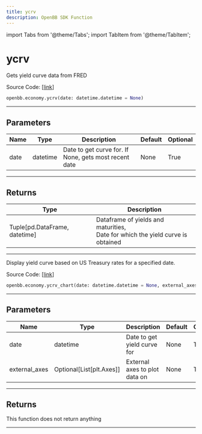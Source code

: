 ```yaml
---
title: ycrv
description: OpenBB SDK Function
---
```


import Tabs from '@theme/Tabs';
import TabItem from '@theme/TabItem';

# ycrv

<Tabs>
<TabItem value="model" label="Model" default>

Gets yield curve data from FRED

Source Code: [[link](https://github.com/OpenBB-finance/OpenBBTerminal/tree/main/openbb_terminal/economy/fred_model.py#L255)]

```python
openbb.economy.ycrv(date: datetime.datetime = None)
```

---

## Parameters

| Name | Type | Description | Default | Optional |
| ---- | ---- | ----------- | ------- | -------- |
| date | datetime | Date to get curve for.  If None, gets most recent date | None | True |


---

## Returns

| Type | Description |
| ---- | ----------- |
| Tuple[pd.DataFrame, datetime] | Dataframe of yields and maturities,<br/>Date for which the yield curve is obtained |
---



</TabItem>
<TabItem value="view" label="Chart">

Display yield curve based on US Treasury rates for a specified date.

Source Code: [[link](https://github.com/OpenBB-finance/OpenBBTerminal/tree/main/openbb_terminal/economy/fred_view.py#L187)]

```python
openbb.economy.ycrv_chart(date: datetime.datetime = None, external_axes: Optional[List[matplotlib.axes._axes.Axes]] = None, raw: bool = False, export: str = "")
```

---

## Parameters

| Name | Type | Description | Default | Optional |
| ---- | ---- | ----------- | ------- | -------- |
| date | datetime | Date to get yield curve for | None | True |
| external_axes | Optional[List[plt.Axes]] | External axes to plot data on | None | True |


---

## Returns

This function does not return anything

---



</TabItem>
</Tabs>